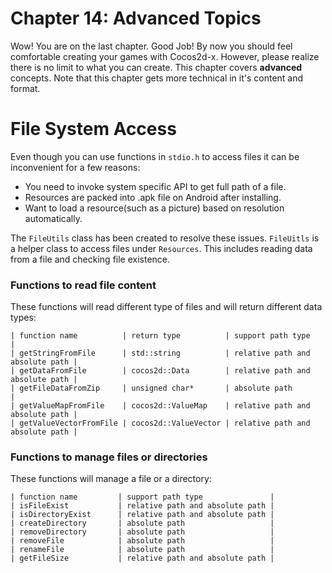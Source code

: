 # Chapter  14: Advanced Topics
Wow! You are on the last chapter. Good Job! By now you should feel comfortable
creating your games with Cocos2d-x. However, please realize there is no limit to
what you can create. This chapter covers __advanced__ concepts. Note that this
chapter gets more technical in it's content and format.

# File System Access
Even though you can use functions in `stdio.h` to access files it can be
inconvenient for a few reasons:
* You need to invoke system specific API to get full path of a file.
* Resources are packed into .apk file on Android after installing.
* Want to load a resource(such as a picture) based on resolution automatically.

The `FileUtils` class has been created to resolve these issues. `FileUitls` is a
helper class to access files under `Resources`. This includes reading data from
a file and checking file existence.

### Functions to read file content
These functions will read different type of files and will return different data types:
```
| function name          | return type          | support path type               |
| getStringFromFile      | std::string          | relative path and absolute path |
| getDataFromFile        | cocos2d::Data        | relative path and absolute path |
| getFileDataFromZip     | unsigned char*       | absolute path                   |
| getValueMapFromFile    | cocos2d::ValueMap    | relative path and absolute path |
| getValueVectorFromFile | cocos2d::ValueVector | relative path and absolute path |
```

### Functions to manage files or directories
These functions will manage a file or a directory:
```
| function name         | support path type               |
| isFileExist           | relative path and absolute path |
| isDirectoryExist      | relative path and absolute path |
| createDirectory       | absolute path                   |
| removeDirectory       | absolute path                   |
| removeFile            | absolute path                   |
| renameFile            | absolute path                   |
| getFileSize           | relative path and absolute path |
```



<!--
## Best Practice - Optimization, memory, performance, profiling

## SQLite

## Subclass Cocos2d-x classes

## Data structures (i.e Vector)

## Custom OpenGL (what to cover here? CustomCommand?)

## c++11 usage

## rendering pipeline (notes about this in the wiki)

## Networking with HTTP

HTTP networking has three steps
   1. Create an `HttpRequest`
   2. Create a `setResponseCallback()` callback function for replying to requests.
   3. Send `HttpRequest` by `HttpClient`
-->
